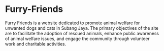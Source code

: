 # Furry-Friends
Furry Friends is a website dedicated to promote animal welfare for unwanted dogs and cats in Subang Jaya. The primary objectives of the site are to facilitate the adoption of rescued animals, enhance public awareness of animal welfare issues, and engage the community through volunteer work and charitable activities. 
